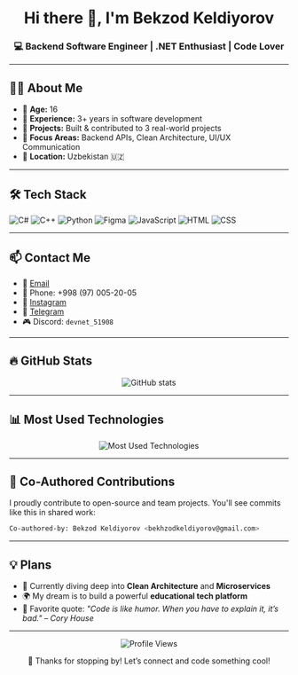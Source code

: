 <h1 align="center">Hi there 👋, I'm Bekzod Keldiyorov</h1>
<h3 align="center">💻 Backend Software Engineer | .NET Enthusiast | Code Lover</h3>

---

## 🧑‍💼 About Me

- 🧒 **Age:** 16  
- 💼 **Experience:** 3+ years in software development  
- 🚀 **Projects:** Built & contributed to 3 real-world projects  
- 🌟 **Focus Areas:** Backend APIs, Clean Architecture, UI/UX Communication  
- 📍 **Location:** Uzbekistan 🇺🇿

---

## 🛠️ Tech Stack

![C#](https://img.shields.io/badge/C%23-239120?style=for-the-badge&logo=c-sharp&logoColor=white)
![C++](https://img.shields.io/badge/C++-00599C?style=for-the-badge&logo=cplusplus&logoColor=white)
![Python](https://img.shields.io/badge/Python-3776AB?style=for-the-badge&logo=python&logoColor=white)
![Figma](https://img.shields.io/badge/Figma-F24E1E?style=for-the-badge&logo=figma&logoColor=white)
![JavaScript](https://img.shields.io/badge/JavaScript-F7DF1E?style=for-the-badge&logo=javascript&logoColor=black)
![HTML](https://img.shields.io/badge/HTML5-E34F26?style=for-the-badge&logo=html5&logoColor=white)
![CSS](https://img.shields.io/badge/CSS3-1572B6?style=for-the-badge&logo=css3&logoColor=white)

---

## 📫 Contact Me

- 📧 [Email](mailto:bekhzodkeldiyorov@gmail.com)  
- 📱 Phone: +998 (97) 005-20-05  
- 📸 [Instagram](https://instagram.com/keldiyorov.bz)  
- 💬 [Telegram](https://t.me/devvnet)  
- 🎮 Discord: `devnet_51908`

---

## 🔥 GitHub Stats

<p align="center">
  <img src="https://github-readme-stats.vercel.app/api?username=bekzod28072009&show_icons=true&theme=tokyonight&hide=prs" alt="GitHub stats" />
</p>

---

## 📊 Most Used Technologies

<p align="center">
  <img src="https://github-readme-stats.vercel.app/api/top-langs/?username=bekzod28072009&langs_count=7&theme=tokyonight&layout=compact&custom_title=Most%20Used%20Technologies&hide=Shell,Makefile,Batchfile" alt="Most Used Technologies" />
</p>

---

## 🤝 Co-Authored Contributions

I proudly contribute to open-source and team projects. You'll see commits like this in shared work:

```bash
Co-authored-by: Bekzod Keldiyorov <bekhzodkeldiyorov@gmail.com>
```
---

## 💡 Plans

- 🎯 Currently diving deep into **Clean Architecture** and **Microservices**
- 🌍 My dream is to build a powerful **educational tech platform**
- 🧠 Favorite quote: *"Code is like humor. When you have to explain it, it’s bad." – Cory House*

---

<p align="center">
  <img src="https://komarev.com/ghpvc/?username=bekzod28072009&label=Profile%20Views&color=brightgreen&style=flat" alt="Profile Views" />
</p>

<p align="center">
  💙 Thanks for stopping by! Let’s connect and code something cool!
</p>
